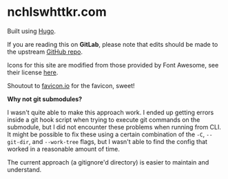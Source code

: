 # nchlswhttkr.com

Built using [Hugo](https://gohugo.io/).

If you are reading this on **GitLab**, please note that edits should be made to the upstream [GitHub repo](https://github.com/nchlswhttkr.github.io/).

Icons for this site are modified from those provided by Font Awesome, see their license [here](https://fontawesome.com/license/free/).

Shoutout to [favicon.io](https://favicon.io/) for the favicon, sweet!

<!-- Install git hooks using `scripts/init.sh`, make sure you have [Hugo](https://gohugo.io/install/) installed. -->

**Why not git submodules?**

I wasn't quite able to make this approach work. I ended up getting errors inside a git hook script when trying to execute git commands on the submodule, but I did not encounter these problems when running from CLI. It might be possible to fix these using a certain combination of the `-C`, `--git-dir`, and `--work-tree` flags, but I wasn't able to find the config that worked in a reasonable amount of time.

The current approach (a gitignore'd directory) is easier to maintain and understand.
